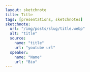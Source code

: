 ```yaml
---
layout: sketchnote
title: Title
tags: [presentations, sketchnotes]
sketchnote:
  url: "/img/posts/slug/title.webp"
  alt: "title"
  source:
    name: "title"
    url: "youtube url"
  speaker:
    name: "Name"
    url: "Bio"
---
```

